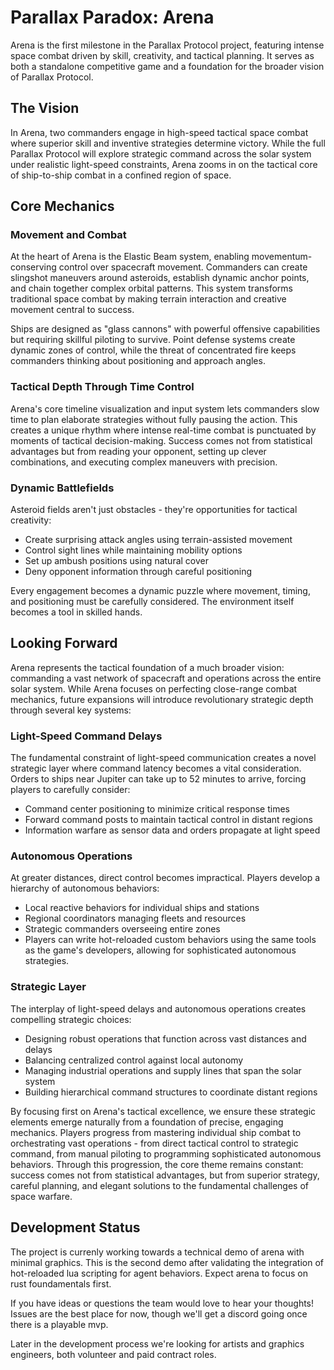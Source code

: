 # Parallax Paradox: Arena

Arena is the first milestone in the Parallax Protocol project, featuring intense space combat driven by skill, creativity, and tactical planning. It serves as both a standalone competitive game and a foundation for the broader vision of Parallax Protocol.

## The Vision

In Arena, two commanders engage in high-speed tactical space combat where superior skill and inventive strategies determine victory. While the full Parallax Protocol will explore strategic command across the solar system under realistic light-speed constraints, Arena zooms in on the tactical core of ship-to-ship combat in a confined region of space.

## Core Mechanics

### Movement and Combat
At the heart of Arena is the Elastic Beam system, enabling movementum-conserving control over spacecraft movement. Commanders can create slingshot maneuvers around asteroids, establish dynamic anchor points, and chain together complex orbital patterns. This system transforms traditional space combat by making terrain interaction and creative movement central to success.

Ships are designed as "glass cannons" with powerful offensive capabilities but requiring skillful piloting to survive. Point defense systems create dynamic zones of control, while the threat of concentrated fire keeps commanders thinking about positioning and approach angles.

### Tactical Depth Through Time Control
Arena's core timeline visualization and input system lets commanders slow time to plan elaborate strategies without fully pausing the action. This creates a unique rhythm where intense real-time combat is punctuated by moments of tactical decision-making. Success comes not from statistical advantages but from reading your opponent, setting up clever combinations, and executing complex maneuvers with precision.

### Dynamic Battlefields
Asteroid fields aren't just obstacles - they're opportunities for tactical creativity:
- Create surprising attack angles using terrain-assisted movement
- Control sight lines while maintaining mobility options
- Set up ambush positions using natural cover
- Deny opponent information through careful positioning

Every engagement becomes a dynamic puzzle where movement, timing, and positioning must be carefully considered. The environment itself becomes a tool in skilled hands.

## Looking Forward

Arena represents the tactical foundation of a much broader vision: 
commanding a vast network of spacecraft and operations across the entire solar system. 
While Arena focuses on perfecting close-range combat mechanics, 
future expansions will introduce revolutionary strategic depth through several key systems:

### Light-Speed Command Delays
The fundamental constraint of light-speed communication creates a novel strategic layer where 
command latency becomes a vital consideration. 
Orders to ships near Jupiter can take up to 52 minutes to arrive, 
forcing players to carefully consider:

- Command center positioning to minimize critical response times
- Forward command posts to maintain tactical control in distant regions
- Information warfare as sensor data and orders propagate at light speed

### Autonomous Operations
At greater distances, direct control becomes impractical. Players develop a hierarchy of autonomous behaviors:

- Local reactive behaviors for individual ships and stations
- Regional coordinators managing fleets and resources
- Strategic commanders overseeing entire zones
- Players can write hot-reloaded custom behaviors using the same tools as the game's developers, allowing for sophisticated autonomous strategies.

### Strategic Layer
The interplay of light-speed delays and autonomous operations creates compelling strategic choices:

- Designing robust operations that function across vast distances and delays
- Balancing centralized control against local autonomy
- Managing industrial operations and supply lines that span the solar system
- Building hierarchical command structures to coordinate distant regions

By focusing first on Arena's tactical excellence, we ensure these strategic elements emerge naturally from a foundation of precise, engaging mechanics. Players progress from mastering individual ship combat to orchestrating vast operations - from direct tactical control to strategic command, from manual piloting to programming sophisticated autonomous behaviors. Through this progression, the core theme remains constant: success comes not from statistical advantages, but from superior strategy, careful planning, and elegant solutions to the fundamental challenges of space warfare.


## Development Status

The project is currenly working towards a technical demo of arena with minimal graphics. This is the second demo after validating the integration of hot-reloaded lua scripting for agent behaviors. Expect arena to focus on rust foundamentals first.

If you have ideas or questions the team would love to hear your thoughts! Issues are the best place for now, though we'll get a discord going once there is a playable mvp.

Later in the development process we're looking for artists and graphics engineers, both volunteer and paid contract roles.
